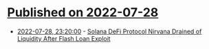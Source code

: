 # [Published on 2022-07-28](index.md)

* [2022-07-28, 23:20:00](https://slashdot.org/story/22/07/28/2046222/solana-defi-protocol-nirvana-drained-of-liquidity-after-flash-loan-exploit?utm_source=rss1.0mainlinkanon&utm_medium=feed) - [Solana DeFi Protocol Nirvana Drained of Liquidity After Flash Loan Exploit](https://slashdot.org/story/22/07/28/2046222/solana-defi-protocol-nirvana-drained-of-liquidity-after-flash-loan-exploit?utm_source=rss1.0mainlinkanon&utm_medium=feed)
